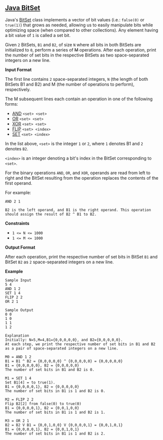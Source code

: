 ## [Java BitSet](https://www.hackerrank.com/challenges/java-bitset/)

Java's [BitSet](https://docs.oracle.com/javase/7/docs/api/java/util/BitSet.html) class implements a vector of bit values (i.e.:  `false(0)` or `true(1)`) that grows as needed, 
allowing us to easily manipulate bits while optimizing space (when compared to other collections). 
Any element having a bit value of `1` is called a set bit.

Given `2` BitSets, `B1` and `B2`, of size `N` where all bits in both BitSets are initialized to `0`, perform a series of ~~M~~ operations. 
After each operation, print the number of set bits in the respective BitSets as two space-separated integers on a new line.

**Input Format**

The first line contains `2` space-separated integers, `N` (the length of both BitSets B1 and B2) and M (the number of operations to perform), respectively.

The M subsequent lines each contain an operation in one of the following forms:
* [AND](https://en.wikipedia.org/wiki/Logical_conjunction) `<set> <set>`
* [OR](https://en.wikipedia.org/wiki/Logical_disjunction) `<set> <set>`
* [XOR](https://en.wikipedia.org/wiki/Logical_conjunction) `<set> <set>`
* [FLIP](https://en.wikipedia.org/wiki/Logical_conjunction) `<set> <index>`
* [SET](https://en.wikipedia.org/wiki/Logical_conjunction) `<set> <index>`

In the list above, `<set>` is the integer `1` or `2`, where `1` denotes B1 and `2` denotes `B2`.
  
`<index>` is an integer denoting a bit's index in the BitSet corresponding to `<set>`.

For the binary operations `AND`, `OR`, and `XOR`, operands are read from left to right and the BitSet resulting from the operation replaces the contents of the first operand. 

For example:
````
AND 2 1

B2 is the left operand, and B1 is the right operand. This operation should assign the result of B2 ^ B1 to B2.
````

**Constraints**
* `1 <= N <= 1000`
* `1 <= M <= 1000`

**Output Format**

After each operation, print the respective number of set bits in BitSet `B1` and BitSet `B2` as `2` space-separated integers on a new line.

**Example**
````
Sample Input
5 4
AND 1 2
SET 1 4
FLIP 2 2
OR 2 1

Sample Output
0 0
1 0
1 1
1 2

Explanation
Initially: N=5,M=4,B1={0,0,0,0,0}, and B2={0,0,0,0,0}. 
At each step, we print the respective number of set bits in B1 and B2 as a pair of space-separated integers on a new line.

M0 = AND 1 2
B1 = B1 ^ B2 = {0,0,0,0,0} ^ {0,0,0,0,0} = {0,0,0,0,0}
B1 = {0,0,0,0,0}, B2 = {0,0,0,0,0}
The number of set bits in B1 and B2 is 0.

M1 = SET 1 4
Set B1[4] = to true(1).
B1 = {0,0,0,0,1}, B2 = {0,0,0,0,0}
The number of set bits in B1 is 1 and B2 is 0.

M2 = FLIP 2 2
Flip B2[2] from false(0) to true(0)
B1 = {0,0,0,0,1}, B2 = {0,0,1,0,0}
The number of set bits in B1 is 1 and B2 is 1.

M3 = OR 2 1
B2 = B2 V B1 = {0,0,1,0,0} V {0,0,0,0,1} = {0,0,1,0,1}
B1 = {0,0,0,0,1}, B2 = {0,0,1,0,1}
The number of set bits in B1 is 1 and B2 is 2.
````